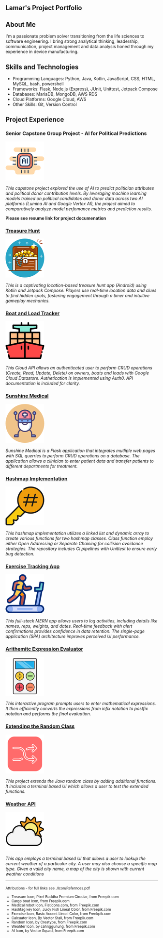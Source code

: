 ## Lamar's Project Portfolio

## About Me
I'm a passionate problem solver transitioning from the life sciences to software engineering. I bring strong analytical thinking, leadership, communication, project management and data analysis honed through my experience in device manufacturing. 


## Skills and Technologies

* Programming Languages: Python, Java, Kotlin, JavaScript, CSS, HTML, MySQL, bash, powershell 
* Frameworks: Flask, Node.js (Express), JUnit, Unittest, Jetpack Compose
* Databases: MariaDB, MongoDB, AWS RDS
* Cloud Platforms: Google Cloud, AWS
* Other Skills: Git, Version Control

## Project Experience

### Senior Capstone Group Project - AI for Political Predictions
![](./Icons/ai.png)

*This capstone project explored the use of AI to predict politician attributes and political donor contribution levels. By leveraging machine learning models trained on political candidates and donor data across two AI platforms (Lumina AI and Google Vertex AI), the project aimed to comparatively analyze model perfomance metrics and prediction results.*

**Please see resume link for project documenation**

### [Treasure Hunt](https://github.com/voyagerfan/Treasure-Hunt.git)
![](./Icons/treasure.png)

*This is a captivating location-based treasure hunt app (Android) using Kotlin and Jetpack Compose. Players use real-time location data and clues to find hidden spots, fostering engagement through a timer and intuitive gameplay mechanics.*


### [Boat and Load Tracker](https://github.com/voyagerfan/Boat-and-Load-Tracker.git)

![](./Icons/cargoboat.png)

*This Cloud API allows an authenticated user to perform CRUD operations (Create, Read, Update, Delete) on owners, boats and loads with Google Cloud Datastore. Authetication is implemented using Auth0. API documentation is included for clarity.*



### [Sunshine Medical](https://github.com/voyagerfan/Sunshine-Medical.git)


![](./Icons/medical-robot.png)

*Sunshine Medical is a Flask application that integrates mutliple web pages with SQL querries to perform CRUD operations on a database. The application allows a clinician to enter patient data and transfer patients to different departments for treatment.*


### [Hashmap Implementation](https://github.com/voyagerfan/Hashmap-Implementation.git)

![](./Icons/hashtag.png)

*This hashmap implementation utilizes a linked list and dynamic array to create various functions for two hashmap classes. Class function employ either Open Addressing or Separate Chaining for collision avoidance strategies. The repository includes CI pipelines with Unittest to ensure early bug detection.*

### [Exercise Tracking App](https://github.com/voyagerfan/Exercise-Tracking-App.git)

![](./Icons/exercise.png)

*This full-stack MERN app allows users to log activities, including details like names, reps, weights, and dates. Real-time feedback with alert confirmations provides confidence in data retention. The single-page application (SPA) architecture improves perceived UI performance.*

### [Arithemitc Expression Evaluator](https://github.com/voyagerfan/Arithmetic-Expression-Evaluator.git)

![](./Icons/calculator.png)

*This interactive program prompts users to enter mathematical expressions. It then efficiently converts the expressions from infix notation to postfix notation  and performs the final evaluation.*

### [Extending the Random Class](https://github.com/voyagerfan/Extending-the-Random-Class.git)

![](./Icons/random.png)

*This project extends the Java random class by adding additional functions. It includes a terminal based UI which allows a user to test the extended functions.*

### [Weather API](https://github.com/voyagerfan/Weather-API.git)

![](./Icons/weather.png)

*This app employs a terminal based UI that allows a user to lookup the current weather of a particular city. A user may also choose a specific map type. Given a valid city name, a map of the city is shown with current weather conditions*

---

<small> Attributions - for full links see ./Icon/Refernces.pdf 
* Treasure Icon, Pixel Buddha Premium Circular, from Freepik.com 
* Cargo boat Icon, from Freepik.com
* Medical robot Icon, Flaticons.com, from Freepik.com
* Hashtag key Icon, Juicy Fish Lineal Color, from Freepik.com
* Exercise Icon, Basic Accent Lineal Color, from Freekpik.com
* Calcuator Icon, By Vector Stall, from Freepik.com
* Random Icon, by Creatype, from Freepik.com
* Weahter Icon, by cahnggunung, from Freepik.com
* AI Icon, by Vector Squad, from Freepik.com
